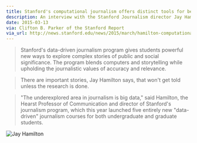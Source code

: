 ```yaml
---
title: Stanford's computational journalism offers distinct tools for better storytelling
description: An interview with the Stanford Journalism director Jay Hamilton.
date: 2015-03-13
via: Clifton B. Parker of the Stanford Report
via_url: http://news.stanford.edu/news/2015/march/hamilton-computational-journalism-031315.html
---
```


> Stanford's data-driven journalism program gives students powerful new ways to explore complex stories of public and social significance. The program blends computers and storytelling while upholding the journalistic values of accuracy and relevance.

> There are important stories, Jay Hamilton says, that won't get told unless the research is done.

> "The underexplored area in journalism is big data," said Hamilton, the Hearst Professor of Communication and director of Stanford's journalism program, which this year launched five entirely new "data-driven" journalism courses for both undergraduate and graduate students.

![Jay Hamilton](http://news.stanford.edu/news/2015/march/images/14939-journalism_news.jpg)
